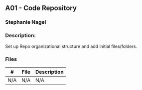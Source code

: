 ## A01 - Code Repository
### Stephanie Nagel
### Description:

Set up Repo organizational structure and add initial files/folders.

### Files

|   #   | File            | Description                                        |
| :---: | --------------- | -------------------------------------------------- |
| N/A | N/A | N/A |
